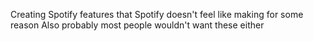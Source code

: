 Creating Spotify features that Spotify doesn't feel like making for some reason
Also probably most people wouldn't want these either
